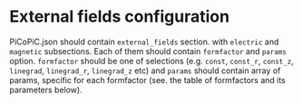 # External fields configuration

PiCoPiC.json should contain `external_fields` section. with `electric` and `magnetic` subsections. Each of them should contain `formfactor` and `params` option. `formfactor` should be one of selections (e.g. `const`, `const_r`, `const_z`, `linegrad`, `linegrad_r`, `linegrad_z` etc) and `params` should contain array of params, specific for each formfactor (see. the table of formfactors and its parameters below).
